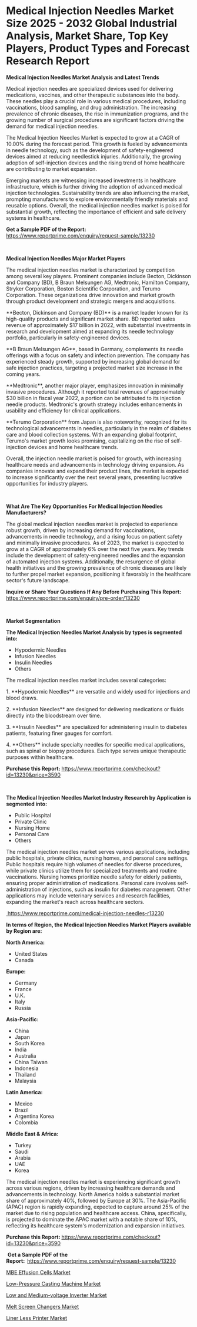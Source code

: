 <p><h1>Medical Injection Needles Market Size 2025 - 2032 Global Industrial Analysis, Market Share, Top Key Players, Product Types and Forecast Research Report</h1></p><p><strong>Medical Injection Needles Market Analysis and Latest Trends</strong></p>
<p><p>Medical injection needles are specialized devices used for delivering medications, vaccines, and other therapeutic substances into the body. These needles play a crucial role in various medical procedures, including vaccinations, blood sampling, and drug administration. The increasing prevalence of chronic diseases, the rise in immunization programs, and the growing number of surgical procedures are significant factors driving the demand for medical injection needles.</p><p>The Medical Injection Needles Market is expected to grow at a CAGR of 10.00% during the forecast period. This growth is fueled by advancements in needle technology, such as the development of safety-engineered devices aimed at reducing needlestick injuries. Additionally, the growing adoption of self-injection devices and the rising trend of home healthcare are contributing to market expansion.</p><p>Emerging markets are witnessing increased investments in healthcare infrastructure, which is further driving the adoption of advanced medical injection technologies. Sustainability trends are also influencing the market, prompting manufacturers to explore environmentally friendly materials and reusable options. Overall, the medical injection needles market is poised for substantial growth, reflecting the importance of efficient and safe delivery systems in healthcare.</p></p>
<p><strong>Get a Sample PDF of the Report:&nbsp;</strong> <a href="https://www.reportprime.com/enquiry/request-sample/13230?utm_campaign=34&utm_medium=2&utm_source=Github&utm_content=ia&utm_term=19032025&utm_id=medical-injection-needles">https://www.reportprime.com/enquiry/request-sample/13230</a></p>
<p>&nbsp;</p>
<p><strong>Medical Injection Needles Major Market Players</strong></p>
<p><p>The medical injection needles market is characterized by competition among several key players. Prominent companies include Becton, Dickinson and Company (BD), B Braun Melsungen AG, Medtronic, Hamilton Company, Stryker Corporation, Boston Scientific Corporation, and Terumo Corporation. These organizations drive innovation and market growth through product development and strategic mergers and acquisitions.</p><p>**Becton, Dickinson and Company (BD)** is a market leader known for its high-quality products and significant market share. BD reported sales revenue of approximately $17 billion in 2022, with substantial investments in research and development aimed at expanding its needle technology portfolio, particularly in safety-engineered devices.</p><p>**B Braun Melsungen AG**, based in Germany, complements its needle offerings with a focus on safety and infection prevention. The company has experienced steady growth, supported by increasing global demand for safe injection practices, targeting a projected market size increase in the coming years.</p><p>**Medtronic**, another major player, emphasizes innovation in minimally invasive procedures. Although it reported total revenues of approximately $30 billion in fiscal year 2022, a portion can be attributed to its injection needle products. Medtronic's growth strategy includes enhancements in usability and efficiency for clinical applications.</p><p>**Terumo Corporation** from Japan is also noteworthy, recognized for its technological advancements in needles, particularly in the realm of diabetes care and blood collection systems. With an expanding global footprint, Terumo's market growth looks promising, capitalizing on the rise of self-injection devices and home healthcare trends.</p><p>Overall, the injection needle market is poised for growth, with increasing healthcare needs and advancements in technology driving expansion. As companies innovate and expand their product lines, the market is expected to increase significantly over the next several years, presenting lucrative opportunities for industry players.</p></p>
<p>&nbsp;</p>
<p><strong>What Are The Key Opportunities For Medical Injection Needles Manufacturers?</strong></p>
<p><p>The global medical injection needles market is projected to experience robust growth, driven by increasing demand for vaccinations, advancements in needle technology, and a rising focus on patient safety and minimally invasive procedures. As of 2023, the market is expected to grow at a CAGR of approximately 6% over the next five years. Key trends include the development of safety-engineered needles and the expansion of automated injection systems. Additionally, the resurgence of global health initiatives and the growing prevalence of chronic diseases are likely to further propel market expansion, positioning it favorably in the healthcare sector's future landscape.</p></p>
<p><strong>Inquire or Share Your Questions If Any Before Purchasing This Report:</strong> <a href="https://www.reportprime.com/enquiry/pre-order/13230?utm_campaign=34&utm_medium=2&utm_source=Github&utm_content=ia&utm_term=19032025&utm_id=medical-injection-needles">https://www.reportprime.com/enquiry/pre-order/13230</a></p>
<p>&nbsp;</p>
<p><strong>Market Segmentation</strong></p>
<p><strong>The Medical Injection Needles Market Analysis by types is segmented into:</strong></p>
<p><ul><li>Hypodermic Needles</li><li>Infusion Needles</li><li>Insulin Needles</li><li>Others</li></ul></p>
<p><p>The medical injection needles market includes several categories: </p><p>1. **Hypodermic Needles** are versatile and widely used for injections and blood draws.</p><p>2. **Infusion Needles** are designed for delivering medications or fluids directly into the bloodstream over time.</p><p>3. **Insulin Needles** are specialized for administering insulin to diabetes patients, featuring finer gauges for comfort.</p><p>4. **Others** include specialty needles for specific medical applications, such as spinal or biopsy procedures. Each type serves unique therapeutic purposes within healthcare.</p></p>
<p><strong>Purchase this Report:&nbsp;</strong><a href="https://www.reportprime.com/checkout?id=13230&price=3590&utm_campaign=34&utm_medium=2&utm_source=Github&utm_content=ia&utm_term=19032025&utm_id=medical-injection-needles">https://www.reportprime.com/checkout?id=13230&price=3590</a></p>
<p>&nbsp;</p>
<p><strong>The Medical Injection Needles Market Industry Research by Application is segmented into:</strong></p>
<p><ul><li>Public Hospital</li><li>Private Clinic</li><li>Nursing Home</li><li>Personal Care</li><li>Others</li></ul></p>
<p><p>The medical injection needles market serves various applications, including public hospitals, private clinics, nursing homes, and personal care settings. Public hospitals require high volumes of needles for diverse procedures, while private clinics utilize them for specialized treatments and routine vaccinations. Nursing homes prioritize needle safety for elderly patients, ensuring proper administration of medications. Personal care involves self-administration of injections, such as insulin for diabetes management. Other applications may include veterinary services and research facilities, expanding the market's reach across healthcare sectors.</p></p>
<p><a href="https://www.reportprime.com/medical-injection-needles-r13230?utm_campaign=34&utm_medium=2&utm_source=Github&utm_content=ia&utm_term=19032025&utm_id=medical-injection-needles">&nbsp;https://www.reportprime.com/medical-injection-needles-r13230</a></p>
<p><strong>In terms of Region, the Medical Injection Needles Market Players available by Region are:</strong></p>
<p>
    <p> <strong> North America: </strong>
        <ul>
            <li>United States</li>
            <li>Canada</li>
        </ul>
        </p> 
    <p> <strong> Europe: </strong>
        <ul>
            <li>Germany</li>
            <li>France</li>
            <li>U.K.</li>
            <li>Italy</li>
            <li>Russia</li>
        </ul>
        </p> 
    <p> <strong> Asia-Pacific: </strong>
        <ul>
            <li>China</li>
            <li>Japan</li>
            <li>South Korea</li>
            <li>India</li>
            <li>Australia</li>
            <li>China Taiwan</li>
            <li>Indonesia</li>
            <li>Thailand</li>
            <li>Malaysia</li>
        </ul>
        </p> 
    <p> <strong> Latin America: </strong>
        <ul>
            <li>Mexico</li>
            <li>Brazil</li>
            <li>Argentina Korea</li>
            <li>Colombia</li>
        </ul>
        </p> 
    <p> <strong> Middle East & Africa: </strong>
        <ul>
            <li>Turkey</li>
            <li>Saudi</li>
            <li>Arabia</li>
            <li>UAE</li>
            <li>Korea</li>
        </ul>
    </p>
    </p>
<p><p>The medical injection needles market is experiencing significant growth across various regions, driven by increasing healthcare demands and advancements in technology. North America holds a substantial market share of approximately 40%, followed by Europe at 30%. The Asia-Pacific (APAC) region is rapidly expanding, expected to capture around 25% of the market due to rising population and healthcare access. China, specifically, is projected to dominate the APAC market with a notable share of 10%, reflecting its healthcare system's modernization and expansion initiatives.</p></p>
<p><strong>Purchase this Report: </strong><a href="https://www.reportprime.com/checkout?id=13230&price=3590&utm_campaign=34&utm_medium=2&utm_source=Github&utm_content=ia&utm_term=19032025&utm_id=medical-injection-needles">https://www.reportprime.com/checkout?id=13230&price=3590</a></p>
<p>&nbsp;<strong>Get a Sample PDF of the Report:&nbsp;&nbsp;</strong><a href="https://www.reportprime.com/enquiry/request-sample/13230?utm_campaign=34&utm_medium=2&utm_source=Github&utm_content=ia&utm_term=19032025&utm_id=medical-injection-needles">https://www.reportprime.com/enquiry/request-sample/13230</a></p>
<p><strong></strong></p>
<p><p><a href="https://github.com/sawrovpipolo/Market-Research-Report-List-1/blob/main/mbe-effusion-cells-market.md?utm_campaign=34&utm_medium=2&utm_source=Github&utm_content=ia&utm_term=19032025&utm_id=medical-injection-needles">MBE Effusion Cells Market</a></p><p><a href="https://github.com/ritooesiaba/Market-Research-Report-List-1/blob/main/low-pressure-casting-machine-market.md?utm_campaign=34&utm_medium=2&utm_source=Github&utm_content=ia&utm_term=19032025&utm_id=medical-injection-needles">Low-Pressure Casting Machine Market</a></p><p><a href="https://github.com/elvutedipela/Market-Research-Report-List-1/blob/main/low-and-medium-voltage-inverter-market.md?utm_campaign=34&utm_medium=2&utm_source=Github&utm_content=ia&utm_term=19032025&utm_id=medical-injection-needles">Low and Medium-voltage Inverter Market</a></p><p><a href="https://github.com/aarajlyre/Market-Research-Report-List-1/blob/main/melt-screen-changers-market.md?utm_campaign=34&utm_medium=2&utm_source=Github&utm_content=ia&utm_term=19032025&utm_id=medical-injection-needles">Melt Screen Changers Market</a></p><p><a href="https://github.com/nkbaroga/Market-Research-Report-List-1/blob/main/liner-less-printer-market.md?utm_campaign=34&utm_medium=2&utm_source=Github&utm_content=ia&utm_term=19032025&utm_id=medical-injection-needles">Liner Less Printer Market</a></p></p>